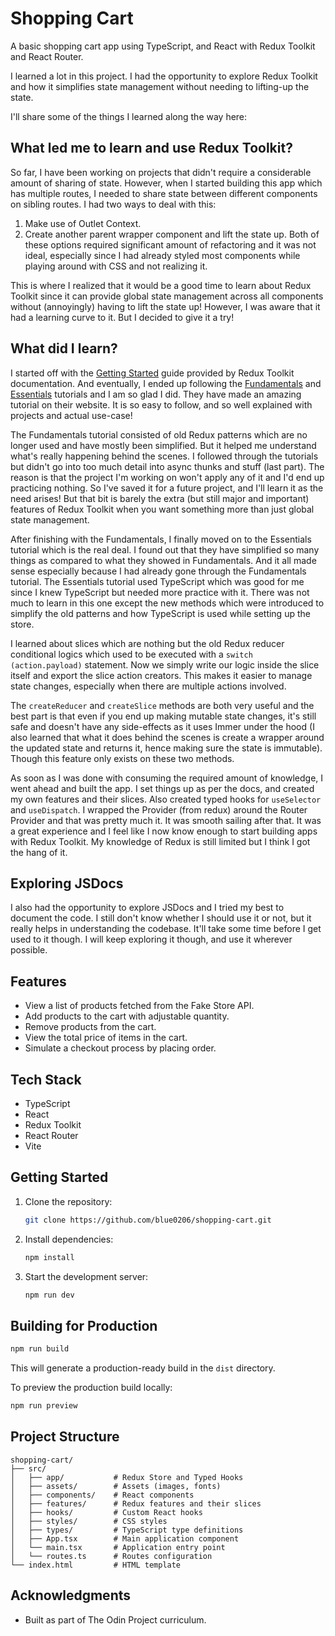 # Shopping Cart

A basic shopping cart app using TypeScript, and React with Redux Toolkit and React Router.

I learned a lot in this project. I had the opportunity to explore Redux Toolkit and how
it simplifies state management without needing to lifting-up the state.

I'll share some of the things I learned along the way here:

## What led me to learn and use Redux Toolkit?

So far, I have been working on projects that didn't require a considerable amount of sharing
of state. However, when I started building this app which has multiple routes, I needed to share
state between different components on sibling routes.
I had two ways to deal with this:
1. Make use of Outlet Context.
2. Create another parent wrapper component and lift the state up.
Both of these options required significant amount of refactoring and it was not ideal, especially
since I had already styled most components while playing around with CSS and not realizing it.

This is where I realized that it would be a good time to learn about Redux Toolkit since it can
provide global state management across all components without (annoyingly) having to lift the state 
up!
However, I was aware that it had a learning curve to it. But I decided to give it a try!

## What did I learn?

I started off with the [Getting Started](https://redux-toolkit.js.org/introduction/getting-started) 
guide provided by Redux Toolkit documentation. 
And eventually, I ended up following the 
[Fundamentals](https://redux.js.org/tutorials/fundamentals/part-1-overview) and 
[Essentials](https://redux.js.org/tutorials/essentials/part-1-overview-concepts) tutorials and I am 
so glad I did. They have made an amazing tutorial on their website. It is so easy to follow, and so
well explained with projects and actual use-case!

The Fundamentals tutorial consisted of old Redux patterns which are no longer used and have mostly
been simplified. But it helped me understand what's really happening behind the scenes. I followed
through the tutorials but didn't go into too much detail into async thunks and stuff (last part). 
The reason is that the project I'm working on won't apply any of it and I'd end up practicing nothing.
So I've saved it for a future project, and I'll learn it as the need arises! But that bit is barely
the extra (but still major and important) features of Redux Toolkit when you want something more than 
just global state management.

After finishing with the Fundamentals, I finally moved on to the Essentials tutorial which is the
real deal. I found out that they have simplified so many things as compared to what they showed in
Fundamentals. And it all made sense especially because I had already gone through the Fundamentals
tutorial. 
The Essentials tutorial used TypeScript which was good for me since I knew TypeScript but needed
more practice with it. There was not much to learn in this one except the new methods which were
introduced to simplify the old patterns and how TypeScript is used while setting up the store. 

I learned about slices which are nothing but the old Redux reducer conditional logics which used
to be executed with a `switch (action.payload)` statement. Now we simply write our logic inside the
slice itself and export the slice action creators. This makes it easier to manage state changes,
especially when there are multiple actions involved.

The `createReducer` and `createSlice` methods are both very useful and the best part is that even
if you end up making mutable state changes, it's still safe and doesn't have any side-effects as
it uses Immer under the hood (I also learned that what it does behind the scenes is create a wrapper
around the updated state and returns it, hence making sure the state is immutable). Though this
feature only exists on these two methods.

As soon as I was done with consuming the required amount of knowledge, I went ahead and built the
app. I set things up as per the docs, and created my own features and their slices. Also created
typed hooks for `useSelector` and `useDispatch`. I wrapped the Provider (from redux) around the
Router Provider and that was pretty much it. It was smooth sailing after that. It was a great experience
and I feel like I now know enough to start building apps with Redux Toolkit. My knowledge of Redux is still
limited but I think I got the hang of it.

## Exploring JSDocs

I also had the opportunity to explore JSDocs and I tried my best to document the code. I still don't know
whether I should use it or not, but it really helps in understanding the codebase. It'll take some time before
I get used to it though.
I will keep exploring it though, and use it wherever possible.

## Features

- View a list of products fetched from the Fake Store API.
- Add products to the cart with adjustable quantity.
- Remove products from the cart.
- View the total price of items in the cart.
- Simulate a checkout process by placing order.

## Tech Stack

- TypeScript
- React
- Redux Toolkit
- React Router
- Vite

## Getting Started

1. Clone the repository:
   ```bash
   git clone https://github.com/blue0206/shopping-cart.git
   ```
2. Install dependencies:
   ```bash
   npm install
   ```
3. Start the development server:
   ```bash
   npm run dev
   ```

## Building for Production

```bash
npm run build
```

This will generate a production-ready build in the `dist` directory.

To preview the production build locally:

```bash
npm run preview
```

## Project Structure

```
shopping-cart/
├── src/
│   ├── app/           # Redux Store and Typed Hooks
│   ├── assets/        # Assets (images, fonts)
│   ├── components/    # React components
│   ├── features/      # Redux features and their slices
│   ├── hooks/         # Custom React hooks
│   ├── styles/        # CSS styles
│   ├── types/         # TypeScript type definitions
│   ├── App.tsx        # Main application component
│   └── main.tsx       # Application entry point
│   └── routes.ts      # Routes configuration
└── index.html         # HTML template
```

## Acknowledgments

- Built as part of The Odin Project curriculum.

